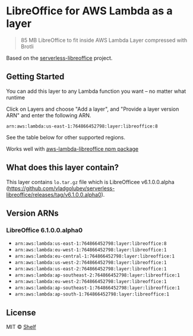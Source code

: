 # LibreOffice for AWS Lambda as a layer

> 85 MB LibreOffice to fit inside AWS Lambda Layer compressed with Brotli

Based on the [serverless-libreoffice](https://github.com/vladgolubev/serverless-libreoffice) project.

## Getting Started

You can add this layer to any Lambda function you want – no matter what runtime

Click on Layers and choose "Add a layer", and "Provide a layer version
ARN" and enter the following ARN.

```
arn:aws:lambda:us-east-1:764866452798:layer:libreoffice:8
```

See the table below for other supported regions.

Works well with [aws-lambda-libreoffice npm package](https://github.com/shelfio/aws-lambda-libreoffice)

## What does this layer contain?

This layer contains `lo.tar.gz` file which is LibreOfficee v6.1.0.0.alpha (https://github.com/vladgolubev/serverless-libreoffice/releases/tag/v6.1.0.0.alpha0).

## Version ARNs

### LibreOffice 6.1.0.0.alpha0

* `arn:aws:lambda:us-east-1:764866452798:layer:libreoffice:8`
* `arn:aws:lambda:eu-west-1:764866452798:layer:libreoffice:1`
* `arn:aws:lambda:eu-central-1:764866452798:layer:libreoffice:1`
* `arn:aws:lambda:us-west-2:764866452798:layer:libreoffice:1`
* `arn:aws:lambda:us-east-2:764866452798:layer:libreoffice:1`
* `arn:aws:lambda:ap-southeast-2:764866452798:layer:libreoffice:1`
* `arn:aws:lambda:eu-west-2:764866452798:layer:libreoffice:1`
* `arn:aws:lambda:ap-southeast-1:764866452798:layer:libreoffice:1`
* `arn:aws:lambda:ap-south-1:764866452798:layer:libreoffice:1`

## License

MIT © [Shelf](https://shelf.io)
